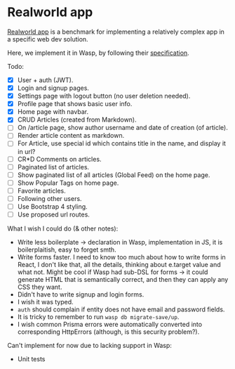 Realworld app
=================

[Realworld app](https://github.com/gothinkster/realworld) is a benchmark for implementing a relatively complex app in a specific web dev solution.

Here, we implement it in Wasp, by following their [specification](https://github.com/gothinkster/realworld/tree/master/spec).

Todo:
- [x] User + auth (JWT).
- [x] Login and signup pages.
- [x] Settings page with logout button (no user deletion needed).
- [x] Profile page that shows basic user info.
- [x] Home page with navbar.
- [x] CRUD Articles (created from Markdown).
- [ ] On /article page, show author username and date of creation (of article).
- [ ] Render article content as markdown.
- [ ] For Article, use special id which contains title in the name, and display it in url?
- [ ] CR*D Comments on articles.
- [ ] Paginated list of articles.
- [ ] Show paginated list of all articles (Global Feed) on the home page.
- [ ] Show Popular Tags on home page.
- [ ] Favorite articles.
- [ ] Following other users.
- [ ] Use Bootstrap 4 styling.
- [ ] Use proposed url routes.

What I wish I could do (& other notes):
- Write less boilerplate -> declaration in Wasp, implementation in JS, it is boilerplaitish, easy to forget smth.
- Write forms faster. I need to know too much about how to write forms in React, I don't like that, all the details,
  thinking about e.target value and what not. Might be cool if Wasp had sub-DSL for forms -> it could generate HTML that is semantically correct, and then they can apply any CSS they want.
- Didn't have to write signup and login forms.
- I wish it was typed.
- `auth` should complain if entity does not have email and password fields.
- It is tricky to remember to run `wasp db migrate-save/up`.
- I wish common Prisma errors were automatically converted into corresponding HttpErrors (although, is this security problem?).

Can't implement for now due to lacking support in Wasp:
- Unit tests
